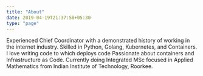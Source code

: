 ```yaml
---
title: "About"
date: 2019-04-19T21:37:58+05:30
type: "page"
---
```

Experienced Chief Coordinator with a demonstrated history of working in the internet industry. Skilled in Python, Golang, Kubernetes, and Containers. I love writing code to which deploys code Passionate about containers and Infrastructure as Code. Currently doing Integrated MSc focused in Applied Mathematics from Indian Institute of Technology, Roorkee. 

